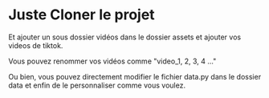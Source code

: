 # Juste Cloner le projet

Et ajouter un sous dossier vidéos dans le dossier assets et ajouter vos videos de tiktok.

Vous pouvez renommer vos vidéos comme "video_1, 2, 3, 4 ..."

Ou bien, vous pouvez directement modifier le fichier data.py dans le dossier data et enfin de le personnaliser comme vous voulez.